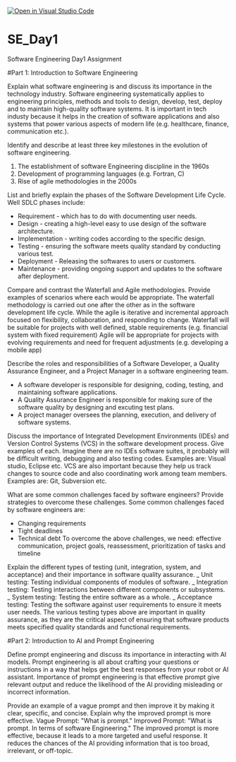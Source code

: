 [![Open in Visual Studio Code](https://classroom.github.com/assets/open-in-vscode-2e0aaae1b6195c2367325f4f02e2d04e9abb55f0b24a779b69b11b9e10269abc.svg)](https://classroom.github.com/online_ide?assignment_repo_id=15569881&assignment_repo_type=AssignmentRepo)
# SE_Day1
Software Engineering Day1 Assignment

#Part 1: Introduction to Software Engineering

Explain what software engineering is and discuss its importance in the technology industry.
Software engineering systematically applies to engineering principles, methods and tools to design, develop, test, deploy and to maintain high-quality software systems.
It is important in tech industy because it helps in the creation of software applications and also systems that power various aspects of modern life (e.g. healthcare, finance, communication etc.).

Identify and describe at least three key milestones in the evolution of software engineering.
1. The establishment of software Engineering discipline in the 1960s
2. Development of programming languages (e.g. Fortran, C)
3. Rise of agile methodologies in the 2000s

List and briefly explain the phases of the Software Development Life Cycle.
Well SDLC phases include:
* Requirement - which has to do with documenting user needs.
* Design - creating a high-level easy to use design of the software architecture.
* Implementation - writing codes according to the specific design.
* Testing - ensuring the software meets quality standard by conducting various test.
* Deployment - Releasing the softwares to users or customers.
* Maintenance - providing ongoing support and updates to the software after deployment.

Compare and contrast the Waterfall and Agile methodologies. Provide examples of scenarios where each would be appropriate.
The waterfall methodology is carried out one after the other as in the software development life cycle. While the agile is iterative and incremental approach focused on flexibility, collaboration, and responding to change.
Waterfall will be suitable for projects with well defined, stable requirements (e.g. financial system with fixed requirement)
Agile will be appropriate for projects with evolving requirements and need for frequent adjustments (e.g. developing a mobile app) 

Describe the roles and responsibilities of a Software Developer, a Quality Assurance Engineer, and a Project Manager in a software engineering team.
- A software developer is responsible for designing, coding, testing, and maintaining software applications.
- A Quality Assurance Engineer is responsible for making sure of the software quality by designing and excuting test plans.
- A project manager oversees the planning, execution, and delivery of software systems.

Discuss the importance of Integrated Development Environments (IDEs) and Version Control Systems (VCS) in the software development process. Give examples of each.
Imagine there are no IDEs software suites, it probably will be difficult writing, debugging and also testing codes.
Examples are: Visual studio, Eclipse etc.
VCS are also important because they help us track changes to source code and also coordinating work among team members.
Examples are: Git, Subversion etc.

What are some common challenges faced by software engineers? Provide strategies to overcome these challenges.
Some common challenges faced by software engineers are:
* Changing requirements
* Tight deadlines
* Technical debt
To overcome the above challenges, we need:
effective communication, project goals, reassessment, prioritization of tasks and timeline

Explain the different types of testing (unit, integration, system, and acceptance) and their importance in software quality assurance.
_ Unit testing: Testing individual components of modules of software.
_ Integration testing: Testing interactions between different components or subsystems.
_ System testing: Testing the entire software as a whole.
_ Acceptance testing: Testing the software against user requirements to ensure it meets user needs.
The various testing types above are important in quality assurance, as they are the critical aspect of ensuring that software products meets specified quality standards and functional requirements.

#Part 2: Introduction to AI and Prompt Engineering

Define prompt engineering and discuss its importance in interacting with AI models.
Prompt engineering is all about crafting your questions or instructions in a way that helps get the best responses from your robot or AI assistant.
Importance of prompt engineering is that effective prompt give relevant output and reduce the likelihood of the AI providing misleading or incorrect information.

Provide an example of a vague prompt and then improve it by making it clear, specific, and concise. Explain why the improved prompt is more effective.
Vague Prompt: "What is prompt."
Improved Prompt: "What is prompt. In terms of software Engineering."
The improved prompt is more effective, because it leads to a more targeted and useful response. It reduces the chances of the AI providing information that is too broad, irrelevant, or off-topic. 
